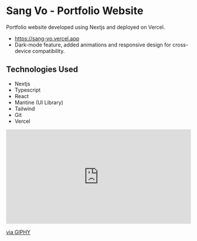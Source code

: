 # Sang Vo - Portfolio Website

Portfolio website developed using Nextjs and deployed on Vercel.
- https://sang-vo.vercel.app
- Dark-mode feature, added animations and responsive design for cross-device compatibility.

## Technologies Used
- Nextjs
- Typescript
- React
- Mantine (UI Library)
- Tailwind
- Git
- Vercel

<div style="width:100%;height:0;padding-bottom:51%;position:relative;"><iframe src="https://giphy.com/embed/6xE1FNcorRInS" width="100%" height="100%" style="position:absolute" frameBorder="0" class="giphy-embed" allowFullScreen></iframe></div><p><a href="https://giphy.com/gifs/funny-lol-college-6xE1FNcorRInS">via GIPHY</a></p>
